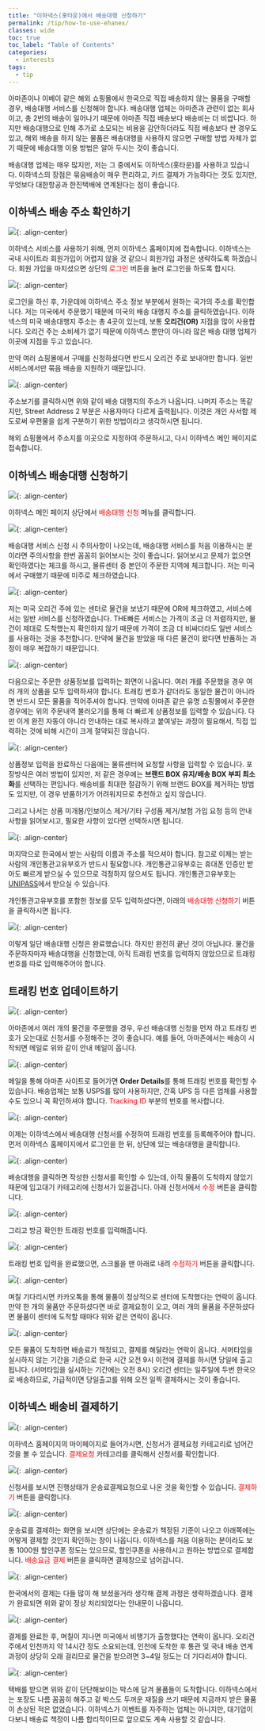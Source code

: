 ```yaml
---
title: "이하넥스(홋타운)에서 배송대행 신청하기"
permalink: /tip/how-to-use-ehanex/
classes: wide
toc: true
toc_label: "Table of Contents"
categories:
  - interests
tags:
  - tip
---
```


아마존이나 이베이 같은 해외 쇼핑몰에서 한국으로 직접 배송하지 않는 물품을 구매할 경우, 배송대행 서비스를 신청해야 합니다. 배송대행 업체는 아마존과 관련이 없는 회사이고, 총 2번의 배송이 일어나기 때문에 아마존 직접 배송보다 배송비는 더 비쌉니다. 하지만 배송대행으로 인해 추가로 소모되는 비용을 감안하더라도 직접 배송보다 싼 경우도 있고, 해외 배송을 하지 않는 물품은 배송대행을 사용하지 않으면 구매할 방법 자체가 없기 때문에 배송대행 이용 방법은 알아 두시는 것이 좋습니다.

배송대행 업체는 매우 많지만, 저는 그 중에서도 이하넥스(홋타운)를 사용하고 있습니다. 이하넥스의 장점은 묶음배송이 매우 편리하고, 카드 결제가 가능하다는 것도 있지만, 무엇보다 대한항공과 한진택배에 연계된다는 점이 좋습니다.

## 이하넥스 배송 주소 확인하기

![](/assets/images/Tip/002/01.png){: .align-center}

이하넥스 서비스를 사용하기 위해, 먼저 이하넥스 홈페이지에 접속합니다. 이하넥스는 국내 사이트라 회원가입이 어렵지 않을 것 같으니 회원가입 과정은 생략하도록 하겠습니다. 회원 가입을 마치셨으면 상단의 <span style="color:red">로그인</span> 버튼을 눌러 로그인을 하도록 합시다.

![](/assets/images/Tip/002/02.png){: .align-center}

로그인을 하신 후, 가운데에 이하넥스 주소 정보 부분에서 원하는 국가의 주소를 확인합니다. 저는 미국에서 주문했기 때문에 미국의 배송 대행지 주소를 클릭하였습니다. 이하넥스의 미국 배송대행지 주소는 총 4곳이 있는데, 보통 **오리건(OR)** 지점을 많이 사용합니다. 오리건 주는 소비세가 없기 때문에 이하넥스 뿐만이 아니라 많은 배송 대행 업체가 이곳에 지점을 두고 있습니다.

만약 여러 쇼핑몰에서 구매를 신청하셨다면 반드시 오리건 주로 보내야만 합니다. 일반 서비스에서만 묶음 배송을 지원하기 때문입니다.

![](/assets/images/Tip/002/03.png){: .align-center}

주소보기를 클릭하시면 위와 같이 배송 대행지의 주소가 나옵니다. 나머지 주소는 똑같지만, Street Address 2 부분은 사용자마다 다르게 출력됩니다. 이것은 개인 사서함 제도로써 우편물을 쉽게 구분하기 위한 방법이라고 생각하시면 됩니다.

해외 쇼핑몰에서 주소지를 이곳으로 지정하여 주문하시고, 다시 이하넥스 메인 페이지로 접속합니다.

## 이하넥스 배송대행 신청하기

![](/assets/images/Tip/002/04.png){: .align-center}

이하넥스 메인 페이지 상단에서 <span style="color:red">배송대행 신청</span> 메뉴를 클릭합니다.

![](/assets/images/Tip/002/05.png){: .align-center}

배송대행 서비스 신청 시 주의사항이 나오는데, 배송대행 서비스를 처음 이용하시는 분이라면 주의사항을 한번 꼼꼼히 읽어보시는 것이 좋습니다. 읽어보시고 문제가 없으면 확인하였다는 체크를 하시고, 물류센터 중 본인이 주문한 지역에 체크합니다. 저는 미국에서 구매했기 때문에 미주로 체크하였습니다.

![](/assets/images/Tip/002/06.png){: .align-center}

저는 미국 오리건 주에 있는 센터로 물건을 보냈기 때문에 OR에 체크하였고, 서비스에서는 일반 서비스를 신청하였습니다. THE빠른 서비스는 가격이 조금 더 저렴하지만, 물건이 제대로 도착했는지 확인하지 않기 때문에 가격이 조금 더 비싸더라도 일반 서비스를 사용하는 것을 추천합니다. 만약에 물건을 받았을 때 다른 물건이 왔다면 반품하는 과정이 매우 복잡하기 때문입니다.

![](/assets/images/Tip/002/07.png){: .align-center}

다음으로는 주문한 상품정보를 입력하는 화면이 나옵니다. 여러 개를 주문했을 경우 여러 개의 상품을 모두 입력하셔야 합니다. 트래킹 번호가 같더라도 동일한 물건이 아니라면 반드시 모든 물품을 적어주셔야 합니다. 만약에 아마존 같은 유명 쇼핑몰에서 주문한 경우에는 위의 주문내역 불러오기를 통해 더 빠르게 상품정보를 입력할 수 있습니다. 다만 이게 완전 자동이 아니라 안내하는 대로 복사하고 붙여넣는 과정이 필요해서, 직접 입력하는 것에 비해 시간이 크게 절약되진 않습니다.

![](/assets/images/Tip/002/08.png){: .align-center}

상품정보 입력을 완료하신 다음에는 물류센터에 요청할 사항을 입력할 수 있습니다. 포장방식은 여러 방법이 있지만, 저 같은 경우에는 **브랜드 BOX 유지/배송 BOX 부피 최소화**를 선택하는 편입니다. 배송비를 최대한 절감하기 위해 브랜드 BOX를 제거하는 방법도 있지만, 이 경우 반품하기가 어려워지므로 추천하고 싶지 않습니다.

그리고 나서는 상품 미개봉/인보이스 제거/기타 구성품 제거/보험 가입 요청 등의 안내사항을 읽어보시고, 필요한 사항이 있다면 선택하시면 됩니다.

![](/assets/images/Tip/002/09.png){: .align-center}

마지막으로 한국에서 받는 사람의 이름과 주소를 적으셔야 합니다. 참고로 이제는 받는 사람의 개인통관고유부호가 반드시 필요합니다. 개인통관고유부호는 휴대폰 인증만 받아도 빠르게 받으실 수 있으므로 걱정하지 않으셔도 됩니다. 개인통관고유부호는 [UNIPASS](https://unipass.customs.go.kr/csp/persIndex.do)에서 받으실 수 있습니다.

개인통관고유부호를 포함한 정보를 모두 입력하셨다면, 아래의 <span style="color:red">배송대행 신청하기</span> 버튼을 클릭하시면 됩니다.

![](/assets/images/Tip/002/10.png){: .align-center}

이렇게 일단 배송대행 신청은 완료했습니다. 하지만 완전히 끝난 것이 아닙니다. 물건을 주문하자마자 배송대행을 신청했는데, 아직 트래킹 번호를 입력하지 않았으므로 트래킹 번호를 따로 입력해주어야 합니다.

## 트래킹 번호 업데이트하기

![](/assets/images/Tip/002/11.png){: .align-center}

아마존에서 여러 개의 물건을 주문했을 경우, 우선 배송대행 신청을 먼저 하고 트래킹 번호가 오는대로 신청서를 수정해주는 것이 좋습니다. 예를 들어, 아마존에서는 배송이 시작되면 메일로 위와 같이 안내 메일이 옵니다.

![](/assets/images/Tip/002/12.png){: .align-center}

메일을 통해 아마존 사이트로 들어가면 **Order Details**를 통해 트래킹 번호를 확인할 수 있습니다. 배송업체는 보통 USPS를 많이 사용하지만, 간혹 UPS 등 다른 업체를 사용할 수도 있으니 꼭 확인하셔야 합니다. <span style="color:red">Tracking ID</span> 부분의 번호를 복사합니다.

![](/assets/images/Tip/002/13.png){: .align-center}

이제는 이하넥스에서 배송대행 신청서를 수정하여 트래킹 번호를 등록해주어야 합니다. 먼저 이하넥스 홈페이지에서 로그인을 한 뒤, 상단에 있는 배송대행을 클릭합니다.

![](/assets/images/Tip/002/14.png){: .align-center}

배송대행을 클릭하면 작성한 신청서를 확인할 수 있는데, 아직 물품이 도착하지 않았기 때문에 입고대기 카테고리에 신청서가 있을겁니다. 아래 신청서에서 <span style="color:red">수정</span> 버튼을 클릭합니다.

![](/assets/images/Tip/002/15.png){: .align-center}

그리고 방금 확인한 트래킹 번호를 입력해줍니다.

![](/assets/images/Tip/002/16.png){: .align-center}

트래킹 번호 입력을 완료했으면, 스크롤을 맨 아래로 내려 <span style="color:red">수정하기</span> 버튼을 클릭합니다.

![](/assets/images/Tip/002/17.png){: .align-center}

며칠 기다리시면 카카오톡을 통해 물품이 정상적으로 센터에 도착했다는 연락이 옵니다. 만약 한 개의 물품만 주문하셨다면 바로 결제요청이 오고, 여러 개의 물품을 주문하셨다면 물품이 센터에 도착할 때마다 위와 같은 연락이 옵니다.

![](/assets/images/Tip/002/18.png){: .align-center}

모든 물품이 도착하면 배송료가 책정되고, 결제를 해달라는 연락이 옵니다. 서머타임을 실시하지 않는 기간을 기준으로 한국 시간 오전 9시 이전에 결제를 하시면 당일에 출고됩니다. (서머타임을 실시하는 기간에는 오전 8시) 오리건 센터는 일주일에 두번 한국으로 배송하므로, 가급적이면 당일출고를 위해 오전 일찍 결제하시는 것이 좋습니다.

## 이하넥스 배송비 결제하기

![](/assets/images/Tip/002/19.png){: .align-center}

이하넥스 홈페이지의 마이페이지로 들어가시면, 신청서가 결제요청 카테고리로 넘어간 것을 볼 수 있습니다. <span style="color:red">결제요청</span> 카테고리를 클릭해서 신청서를 확인합니다.

![](/assets/images/Tip/002/20.png){: .align-center}

신청서를 보시면 진행상태가 운송료결제요청으로 나온 것을 확인할 수 있습니다. <span style="color:red">결제하기</span> 버튼을 클릭합니다.

![](/assets/images/Tip/002/21.png){: .align-center}

운송료를 결제하는 화면을 보시면 상단에는 운송료가 책정된 기준이 나오고 아래쪽에는 어떻게 결제할 것인지 확인하는 창이 나옵니다. 이하넥스를 처음 이용하는 분이라도 보통 1000원 할인쿠폰 정도는 있으므로, 할인쿠폰을 사용하시고 원하는 방법으로 결제합니다. <span style="color:red">배송요금 결제</span> 버튼을 클릭하면 결제창으로 넘어갑니다.

![](/assets/images/Tip/002/22.png){: .align-center}

한국에서의 결제는 다들 많이 해 보셨을거라 생각해 결제 과정은 생략하겠습니다. 결제가 완료되면 위와 같이 정상 처리되었다는 안내문이 나옵니다.

![](/assets/images/Tip/002/23.png){: .align-center}

결제를 완료한 후, 며칠이 지나면 미국에서 비행기가 출항했다는 연락이 옵니다. 오리건 주에서 인천까지 약 14시간 정도 소요되는데, 인천에 도착한 후 통관 및 국내 배송 연계 과정이 상당히 오래 걸리므로 물건을 받으려면 3~4일 정도는 더 기다리셔야 합니다.

![](/assets/images/Tip/002/24.png){: .align-center}

택배를 받으면 위와 같이 단단해보이는 박스에 담겨 물품들이 도착합니다. 이하넥스에서는 포장도 나름 꼼꼼히 해주고 겉 박스도 두꺼운 재질을 쓰기 때문에 지금까지 받은 물품이 손상된 적은 없었습니다. 이하넥스가 이벤트를 자주하는 업체는 아니지만, 대기업이다보니 배송료 책정이 나름 합리적이므로 앞으로도 계속 사용할 것 같습니다.